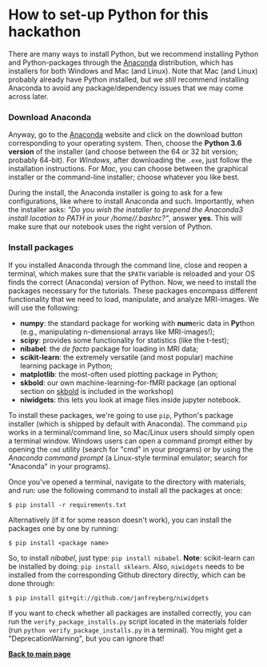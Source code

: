 # How to set-up Python for this hackathon

There are many ways to install Python, but we recommend installing Python and Python-packages through the [Anaconda](https://www.continuum.io/) distribution, which has installers for both Windows and Mac (and Linux). Note that Mac (and Linux) probably already have Python installed, but we *still* recommend installing Anaconda to avoid any package/dependency issues that we may come across later.

### Download Anaconda
Anyway, go to the [Anaconda](https://www.continuum.io/downloads) website and click on the download button corresponding to your operating system. Then, choose the **Python 3.6 version** of the installer (and choose between the 64 or 32 bit version; probably 64-bit). For *Windows*, after downloading the `.exe`, just follow the installation instructions.
For *Mac*, you can choose between the graphical installer or the command-line installer; choose whatever you like best.  

During the install, the Anaconda installer is going to ask for a few configurations, like where to install Anaconda and such. Importantly, when the installer asks:
*"Do you wish the installer to prepend the Anaconda3 install location to PATH in your /home/<user>/.bashrc?"*, answer **yes**. This will make sure that our notebook
uses the right version of Python.

### Install packages
If you installed Anaconda through the command line, close and reopen a terminal, which makes sure that the `$PATH` variable is reloaded and your OS finds the correct (Anaconda) version of Python. Now, we need to install the packages necessary for the tutorials. These packages encompass different functionality that we need to load, manipulate, and analyze MRI-images. We will use the following:  

* **numpy**: the standard package for working with **num**eric data in **Py**thon (e.g., manipulating n-dimensional arrays like MRI-images!);
* **scipy**: provides some functionality for statistics (like the t-test);
* **nibabel**: the *de facto* package for loading in MRI data;
* **scikit-learn**: the extremely versatile (and most popular) machine learning package in Python;
* **matplotlib**: the most-often used plotting package in Python;
* **skbold**: our own machine-learning-for-fMRI package (an optional section on [skbold](https://skbold.readthedocs.io) is included in the workshop)
* **niwidgets**: this lets you look at image files inside jupyter notebook.

To install these packages, we're going to use `pip`, Python's package installer (which is shipped by default with Anaconda). The command `pip` works in a terminal/command line, so Mac/Linux users should simply open a terminal window. Windows users can open a command prompt either by opening the `cmd` utility (search for "cmd" in your programs) or by using the *Anaconda command prompt* (a Linux-style terminal emulator; search for "Anaconda" in your programs).

Once you've opened a terminal, navigate to the directory with materials, and run:
use the following command to install all the packages at once:

    $ pip install -r requirements.txt

Alternatively (if it for some reason doesn't work), you can install the packages one by one by running:

    $ pip install <package name>

So, to install *nibabel*, just type: `pip install nibabel`. **Note**: scikit-learn can be installed by doing: `pip install sklearn`. Also, `niwidgets` needs to be installed from the corresponding Github directory directly, which can be done through:

	$ pip install git+git://github.com/janfreyberg/niwidgets

If you want to check whether all packages are installed correctly, you can run the `verify_package_installs.py` script located in the materials folder (run `python verify_package_installs.py` in a terminal). You might get a "DeprecationWarning", but you can ignore that!

**[Back to main page](README.md)**
